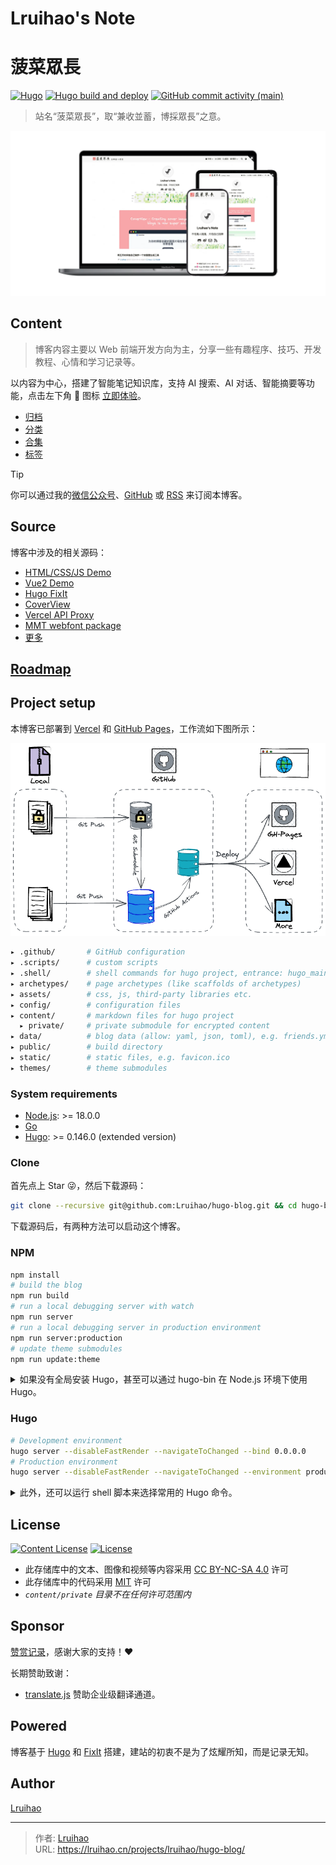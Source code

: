 # Lruihao's Note

# 菠菜眾長

[![Hugo](https://img.shields.io/badge/Hugo-%5E0.146.0-ff4088?style=flat&logo=hugo)](https://gohugo.io/)
[![Hugo build and deploy](https://github.com/Lruihao/hugo-blog/actions/workflows/deploy.yml/badge.svg?branch=main)](https://github.com/Lruihao/hugo-blog/actions/workflows/deploy.yml)
[![GitHub commit activity (main)](https://img.shields.io/github/commit-activity/m/Lruihao/hugo-blog/main?style=flat)](https://github.com/Lruihao/hugo-blog/commits/main)

> 站名“菠菜眾長”，取“兼收並蓄，博採眾長”之意。

![blog-preview](https://raw.githubusercontent.com/Lruihao/hugo-blog/refs/heads/main/assets/images/apple-devices-preview.webp)

## Content

> 博客内容主要以 Web 前端开发方向为主，分享一些有趣程序、技巧、开发教程、心情和学习记录等。

以内容为中心，搭建了智能笔记知识库，支持 AI 搜索、AI 对话、智能摘要等功能，点击左下角 🤖 图标 [立即体验](https://lruihao.cn/)。

- [归档](https://lruihao.cn/archives/)
- [分类](https://lruihao.cn/categories/)
- [合集](https://lruihao.cn/collections/)
- [标签](https://lruihao.cn/tags/)

> [!TIP]
> 你可以通过我的[微信公众号](https://lruihao.cn/images/qr-wx-mp.webp "关注「菠菜眾長」公众号")、[GitHub](https://github.com/Lruihao/hugo-blog "Watch on GitHub") 或 [RSS](http://lruihao.cn/index.xml) 来订阅本博客。

## Source

博客中涉及的相关源码：

- [HTML/CSS/JS Demo](https://github.com/Lruihao/html-demo)
- [Vue2 Demo](https://github.com/Lruihao/vue-el-demo)
- [Hugo FixIt](https://github.com/hugo-fixit)
- [CoverView](https://github.com/CoverView/)
- [Vercel API Proxy](https://github.com/Lruihao/vercel-proxy/)
- [MMT webfont package](https://github.com/Lruihao/mmt-webfont/)
- [更多](https://github.com/Lruihao?tab=repositories)

## [Roadmap](https://github.com/users/Lruihao/projects/1)

## Project setup

本博客已部署到 [Vercel](https://blog-lruihao.vercel.app/) 和 [GitHub Pages](https://github.com/Lruihao/lruihao.github.io)，工作流如下图所示：

![blog-flow](https://raw.githubusercontent.com/Lruihao/hugo-blog/refs/heads/main/assets/images/blog-flow.png)

```bash
▸ .github/       # GitHub configuration
▸ .scripts/      # custom scripts
▸ .shell/        # shell commands for hugo project, entrance: hugo_main.sh
▸ archetypes/    # page archetypes (like scaffolds of archetypes)
▸ assets/        # css, js, third-party libraries etc.
▸ config/        # configuration files
▸ content/       # markdown files for hugo project
  ▸ private/     # private submodule for encrypted content
▸ data/          # blog data (allow: yaml, json, toml), e.g. friends.yml
▸ public/        # build directory
▸ static/        # static files, e.g. favicon.ico
▸ themes/        # theme submodules
```

### System requirements

- [Node.js](https://nodejs.org/): >= 18.0.0
- [Go](https://go.dev/dl/)
- [Hugo](https://gohugo.io/installation/): >= 0.146.0 (extended version)

### Clone

首先点上 Star 😜，然后下载源码：

```bash
git clone --recursive git@github.com:Lruihao/hugo-blog.git && cd hugo-blog
```

下载源码后，有两种方法可以启动这个博客。

### NPM

```bash
npm install
# build the blog
npm run build
# run a local debugging server with watch
npm run server
# run a local debugging server in production environment
npm run server:production
# update theme submodules
npm run update:theme
```

<details>
<summary>如果没有全局安装 Hugo，甚至可以通过 hugo-bin 在 Node.js 环境下使用 Hugo。</summary>

参考：[hugo-bin](https://github.com/fenneclab/hugo-bin)

```bash
npm install hugo-bin --save-dev
```

`package.json` 需配置 `extended` 版本：

```json
{
  ...
  "hugo-bin": {
    "buildTags": "extended"
  }
}
```

再通过 `npx hugo` 启动。
</details>

### Hugo

```bash
# Development environment
hugo server --disableFastRender --navigateToChanged --bind 0.0.0.0
# Production environment
hugo server --disableFastRender --navigateToChanged --environment production --bind 0.0.0.0
```

<details>
<summary>此外，还可以运行 shell 脚本来选择常用的 Hugo 命令。</summary>

```bash
cd .shell && sh hugo_main.sh
```

```text
--------------Hugo Admin--------------
Please enter the serial number to work
--------------------------------------
1. post
2. server
3. server:production
4. build
5. submodule-sync
6. push
--------------------------------------
Press Ctrl+C to stop
```

</details>

## License

[![Content License](https://img.shields.io/badge/license-CC_BY--NC--SA_4.0-blue?style=flat)](https://creativecommons.org/licenses/by-nc-sa/4.0/)
[![License](https://img.shields.io/github/license/Lruihao/hugo-blog?style=flat)](https://github.com/Lruihao/hugo-blog/blob/main/LICENSE)

- 此存储库中的文本、图像和视频等内容采用 [CC BY-NC-SA 4.0](https://creativecommons.org/licenses/by-nc-sa/4.0/) 许可
- 此存储库中的代码采用 [MIT](https://github.com/Lruihao/hugo-blog/blob/main/LICENSE) 许可
- _`content/private` 目录不在任何许可范围内_

## Sponsor

[赞赏记录](https://lruihao.cn/reward/)，感谢大家的支持！❤️

长期赞助致谢：

- [translate.js](https://github.com/xnx3/translate) 赞助企业级翻译通道。

## Powered

博客基于 [Hugo](https://github.com/gohugoio/hugo) 和 [FixIt](https://github.com/Lruihao/FixIt) 搭建，建站的初衷不是为了炫耀所知，而是记录无知。

## Author

[Lruihao](https://github.com/Lruihao "在 GitHub 上关注我")


---

> 作者: [Lruihao](https://github.com/Lruihao)  
> URL: https://lruihao.cn/projects/lruihao/hugo-blog/  

